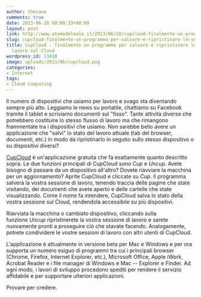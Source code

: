 ```yaml
---
author: thesave
comments: true
date: 2013-06-28 08:00:33+00:00
layout: post
link: http://www.atomodelmale.it/2013/06/28/cupcloud-finalmente-un-programma-per-salvare-e-ripristinare-le-sessioni-di-lavoro-sul-cloud/
slug: cupcloud-finalmente-un-programma-per-salvare-e-ripristinare-le-sessioni-di-lavoro-sul-cloud
title: CupCloud - finalmente un programma per salvare e ripristinare le sessioni di
  lavoro sul Cloud
wordpress_id: 13418
image: uploads/2013/06/cupcloud.png
categories:
- Internet
tags:
- Cloud Computing
---
```


Il numero di dispositivi che usiamo per lavoro e svago sta diventando sempre più alto. Leggiamo le news su portatile, chattiamo su Facebook tramite il tablet e scriviamo documenti sul "fisso". Tante attività diverse che potrebbero costituire lo stesso flusso di lavoro ma che rimangono frammentate tra i dispositivi che usiamo. Non sarebbe bello avere un applicazione che "salvi" lo stato del lavoro attuale (tab del browser, documenti, etc.) in modo da ripristinarlo in segutio sullo stesso dispositivo o su dispositivi diversi?

[CupCloud](http://cupcloud.com/) è un'applicazione gratuita che fa esattamente quanto descritto sopra. Le due funzioni principali di CupCloud sono _Cup_ e _Uncup_. Avete bisogno di passare da un dispositivo all'altro? Dovete riavviare la macchina per un aggiornamento? Aprite CupCloud e cliccate su _Cup_. Il programma salverà la vostra sessione di lavoro, tenendo traccia delle pagine che state visitando, dei documenti che avete aperto e delle cartelle che state visualizzando. Come il nome fa intendere, CupCloud salva lo stato della vostra sessione sul Cloud, rendendola accessibile su più dispositivi.

Riavviata la macchina o cambiato dispositivo, cliccando sulla funzione _Uncup_ ripristinerete la vostra sessione di lavoro e sarete nuovamente pronti a proseguire ciò che stavate facendo. Analogamente, potrete condividere le vostre sessioni di lavoro con altri utenti di CupCloud.

L'applicazione è attualmente in versione beta per Mac e Windows e per ora supporta un numero esiguo di programmi tra cui i principali browser (Chrome, Firefox, Internet Explorer, etc.), Microsoft Office, Apple iWork, Acrobat Reader e i file manager di Windows e Mac -- Explorer e Finder. Ad ogni modo, i lavori di sviluppo procedono spediti per rendere il servizio affidabile e per supportare ulteriori applicazioni.

Provare per credere.

